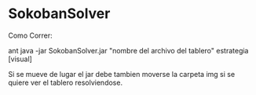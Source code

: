 # SokobanSolver

Como Correr:

ant
java -jar SokobanSolver.jar "nombre del archivo del tablero" estrategia [visual]

Si se mueve de lugar el jar debe tambien moverse la carpeta img si se quiere ver el tablero resolviendose.
